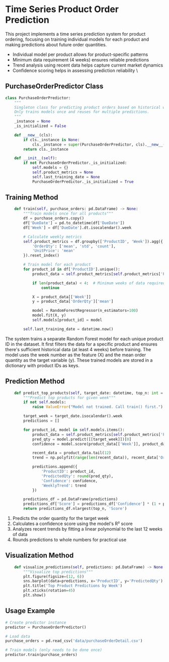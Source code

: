 # Time Series Product Order Prediction

This project implements a time series prediction system for product ordering, focusing on training individual models for each product and making predictions about future order quantities.

- Individual model per product allows for product-specific patterns
- Minimum data requirement (4 weeks) ensures reliable predictions
- Trend analysis using recent data helps capture current market dynamics
- Confidence scoring helps in assessing prediction reliability
\
## PurchaseOrderPredictor Class

```python
class PurchaseOrderPredictor:
    """
    Singleton class for predicting product orders based on historical weekly patterns.
    Only trains models once and reuses for multiple predictions.
    """
    _instance = None
    _is_initialized = False

    def __new__(cls):
        if cls._instance is None:
            cls._instance = super(PurchaseOrderPredictor, cls).__new__(cls)
        return cls._instance

    def __init__(self):
        if not PurchaseOrderPredictor._is_initialized:
            self.models = {}
            self.product_metrics = None
            self.last_training_date = None
            PurchaseOrderPredictor._is_initialized = True
```

## Training Method

```python
    def train(self, purchase_orders: pd.DataFrame) -> None:
        """Train models once for all products"""
        df = purchase_orders.copy()
        df['DueDate'] = pd.to_datetime(df['DueDate'])
        df['Week'] = df['DueDate'].dt.isocalendar().week

        # Calculate weekly metrics
        self.product_metrics = df.groupby(['ProductID', 'Week']).agg({
            'OrderQty': ['mean', 'std', 'count'],
            'UnitPrice': 'mean'
        }).reset_index()

        # Train model for each product
        for product_id in df['ProductID'].unique():
            product_data = self.product_metrics[self.product_metrics['ProductID'] == product_id]

            if len(product_data) < 4:  # Minimum weeks of data required
                continue

            X = product_data[['Week']]
            y = product_data['OrderQty']['mean']

            model = RandomForestRegressor(n_estimators=100)
            model.fit(X, y)
            self.models[product_id] = model

        self.last_training_date = datetime.now()
```

The system trains a separate Random Forest model for each unique product ID in the dataset. It first filters the data for a specific product and ensures there's sufficient historical data (at least 4 weeks) before training. The model uses the week number as the feature (X) and the mean order quantity as the target variable (y). These trained models are stored in a dictionary with product IDs as keys.

## Prediction Method

```python
    def predict_top_products(self, target_date: datetime, top_n: int = 5) -> pd.DataFrame:
        """Predict top products for given week"""
        if not self.models:
            raise ValueError("Model not trained. Call train() first.")

        target_week = target_date.isocalendar().week
        predictions = []

        for product_id, model in self.models.items():
            product_data = self.product_metrics[self.product_metrics['ProductID'] == product_id]
            pred_qty = model.predict([[target_week]])[0]
            confidence = model.score(product_data[['Week']], product_data['OrderQty']['mean'])

            recent_data = product_data.tail(12)
            trend = np.polyfit(range(len(recent_data)), recent_data['OrderQty']['mean'], 1)[0]

            predictions.append({
                'ProductID': product_id,
                'PredictedQty': round(pred_qty),
                'Confidence': confidence,
                'WeeklyTrend': trend
            })

        predictions_df = pd.DataFrame(predictions)
        predictions_df['Score'] = predictions_df['Confidence'] * (1 + predictions_df['WeeklyTrend'])
        return predictions_df.nlargest(top_n, 'Score')
```

1. Predicts the order quantity for the target week
2. Calculates a confidence score using the model's R² score
3. Analyzes recent trends by fitting a linear polynomial to the last 12 weeks of data
4. Rounds predictions to whole numbers for practical use

## Visualization Method

```python
    def visualize_predictions(self, predictions: pd.DataFrame) -> None:
        """Visualize top predictions"""
        plt.figure(figsize=(12, 6))
        sns.barplot(data=predictions, x='ProductID', y='PredictedQty')
        plt.title('Top Product Predictions by Week')
        plt.xticks(rotation=45)
        plt.show()
```

## Usage Example

```python
# Create predictor instance
predictor = PurchaseOrderPredictor()

# Load data
purchase_orders = pd.read_csv('data/purchaseOrderDetail.csv')

# Train models (only needs to be done once)
predictor.train(purchase_orders)
```

